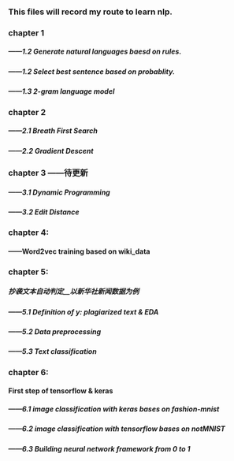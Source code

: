 ### This files will record my route to learn nlp.
### chapter 1
##### ——1.2 Generate natural languages baesd on rules.
##### ——1.2 Select best sentence based on probablity.
##### ——1.3 2-gram language model

### chapter 2
##### ——2.1 Breath First Search
##### ——2.2 Gradient Descent  

### chapter 3 ——待更新
##### ——3.1 Dynamic Programming
##### ——3.2 Edit Distance 

### chapter 4: 
#### ——Word2vec training based on wiki_data

### chapter 5:
##### 抄袭文本自动判定__以新华社新闻数据为例
#####  ——5.1 Definition of y: plagiarized text & EDA
#####  ——5.2 Data preprocessing
#####  ——5.3 Text classification

### chapter 6: 
#### First step of tensorflow & keras
#####  ——6.1 image classification with keras bases on fashion-mnist
#####  ——6.2 image classification with tensorflow bases on notMNIST
#####  ——6.3 Building neural network framework from 0 to 1
